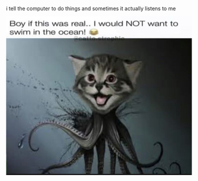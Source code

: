 i tell the computer to do things and sometimes it actually listens to me
<!--START_SECTION:update_image-->
<img src=https://raw.githubusercontent.com/sneakykestrel/sneakykestrel/main/.github/images/cat-squid.jpg height="" width="" align=left alt=kitty />
<!--END_SECTION:update_image-->

